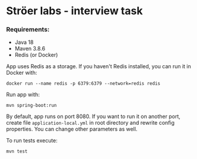 # Ströer labs - interview task

### Requirements:
- Java 18
- Maven 3.8.6
- Redis (or Docker)

App uses Redis as a storage. If you haven't Redis installed, you can run it in Docker with:
```
docker run --name redis -p 6379:6379 --network=redis redis
```

Run app with:
```
mvn spring-boot:run
```

By default, app runs on port 8080. If you want to run it on another port, create file
`application-local.yml` in root directory and rewrite config properties. You can change
other parameters as well.

To run tests execute:
```
mvn test
```